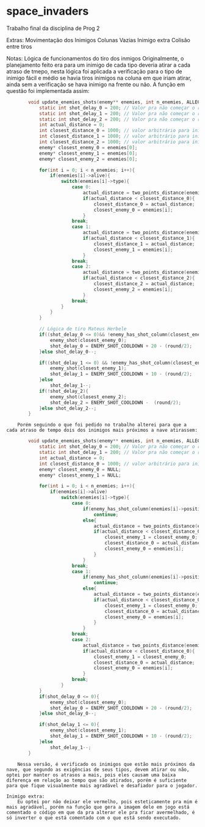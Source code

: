 # space_invaders
Trabalho final da disciplina de Prog 2

Extras:
    Movimentação dos Inimigos
    Colunas Vazias
    Inimigo extra
    Colisão entre tiros

Notas:
    Lógica de funcionamentos do tiro dos inmigos
        Originalmente, o planejamento feito era para um inimigo de cada tipo deveria atirar a cada atraso de tmepo, nesta lógica foi aplicada a verificação para o tipo de inimigo fácil e médio se havia tiros inimigos na coluna em que iriam atirar, ainda sem a verificação se hava inimigo na frente ou não.
        A função em questão foi implementada assim:
```c
        void update_enemies_shots(enemy** enemies, int n_enemies, ALLEGRO_BITMAP* sprite_sheet, int player_x, int player_y, unsigned short round){
            static int shot_delay_0 = 200; // Valor pra não começar o round com tiros
            static int shot_delay_1 = 200; // Valor pra não começar o round com tiros	
            static int shot_delay_2 = 200; // Valor pra não começar o round com tiros
            int actual_distance = 0;
            int closest_distance_0 = 1000; // valor arbitrário para iniciar a comparação
            int closest_distance_1 = 1000; // valor arbitrário para iniciar a comparação
            int closest_distance_2 = 1000; // valor arbitrário para iniciar a comparação
            enemy* closest_enemy_0 = enemies[0];
            enemy* closest_enemy_1 = enemies[0];
            enemy* closest_enemy_2 = enemies[0];

            for(int i = 0; i < n_enemies; i++){
                if(enemies[i]->alive){
                    switch(enemies[i]->type){
                        case 0:
                            actual_distance = two_points_distance(enemies[i]->position_x, player_x, enemies[i]->position_y, player_y);
                            if(actual_distance < closest_distance_0){
                                closest_distance_0 = actual_distance;
                                closest_enemy_0 = enemies[i];
                            }
                        break;
                        case 1:
                            actual_distance = two_points_distance(enemies[i]->position_x, player_x, enemies[i]->position_y, player_y);
                            if(actual_distance < closest_distance_1){
                                closest_distance_1 = actual_distance;
                                closest_enemy_1 = enemies[i];
                            }
                        break;
                        case 2:
                            actual_distance = two_points_distance(enemies[i]->position_x, player_x, enemies[i]->position_y, player_y);
                            if(actual_distance < closest_distance_2){
                                closest_distance_2 = actual_distance;
                                closest_enemy_2 = enemies[i];
                            }
                        break;
                    }
                }
            }

            // Lógica de tiro Mateus Herbele
            if((shot_delay_0 <= 0)&& !enemy_has_shot_column(closest_enemy_0->gun->shots, closest_enemy_0->position_x, enemies, n_enemies)){
                enemy_shot(closest_enemy_0);
                shot_delay_0 = ENEMY_SHOT_COOLDOWN + 20 - (round/2);
            }else shot_delay_0--;

            if((shot_delay_1 <= 0) && !enemy_has_shot_column(closest_enemy_1->gun->shots, closest_enemy_1->position_x, enemies, n_enemies)){
                enemy_shot(closest_enemy_1);
                shot_delay_1 = ENEMY_SHOT_COOLDOWN + 10 - (round/2);
            }else
                shot_delay_1--;
            if(!shot_delay_2){
                enemy_shot(closest_enemy_2);
                shot_delay_2 = ENEMY_SHOT_COOLDOWN -  (round/2);
            }else shot_delay_2--;
        }
```
        Porém seguindo o que foi pedido no trabalho alterei para que a cada atraso de tempo dois dos inimigos mais próximos a nave atirassem:

```c
        void update_enemies_shots(enemy** enemies, int n_enemies, ALLEGRO_BITMAP* sprite_sheet, int player_x, int player_y, unsigned short round){ // game.c
            static int shot_delay_0 = 200; // Valor pra não começar o round com tiros
            static int shot_delay_1 = 200; // Valor pra não começar o round com tiros	
            int actual_distance = 0;
            int closest_distance_0 = 1000; // valor arbitrário para iniciar a comparação
            enemy* closest_enemy_0 = NULL;
            enemy* closest_enemy_1 = NULL;

            for(int i = 0; i < n_enemies; i++){
                if(enemies[i]->alive)
                    switch(enemies[i]->type){
                        case 0:
                            if(enemy_has_shot_column(enemies[i]->position_x, enemies, n_enemies) ||  enemy_in_front_of_enemy(enemies[i], enemies, n_enemies))
                                continue;
                            else{
                                actual_distance = two_points_distance(enemies[i]->position_x, player_x, enemies[i]->position_y, player_y);
                                if(actual_distance < closest_distance_0){
                                    closest_enemy_1 = closest_enemy_0;
                                    closest_distance_0 = actual_distance;
                                    closest_enemy_0 = enemies[i];
                                }
                            }
                        break;
                        case 1:
                            if(enemy_has_shot_column(enemies[i]->position_x, enemies, n_enemies))
                                continue;
                            else{
                                actual_distance = two_points_distance(enemies[i]->position_x, player_x, enemies[i]->position_y, player_y);
                                if(actual_distance < closest_distance_0){
                                    closest_enemy_1 = closest_enemy_0;
                                    closest_distance_0 = actual_distance;
                                    closest_enemy_0 = enemies[i];
                                }
                            }
                        break;
                        case 2:
                            actual_distance = two_points_distance(enemies[i]->position_x, player_x, enemies[i]->position_y, player_y);
                            if(actual_distance < closest_distance_0){
                                closest_enemy_1 = closest_enemy_0;
                                closest_distance_0 = actual_distance;
                                closest_enemy_0 = enemies[i];
                            }
                        break;
                    }
            }
            if(shot_delay_0 <= 0){
                enemy_shot(closest_enemy_0);
                shot_delay_0 = ENEMY_SHOT_COOLDOWN + 20 - (round/2);
            }else shot_delay_0--;

            if(shot_delay_1 <= 0){
                enemy_shot(closest_enemy_1);
                shot_delay_1 = ENEMY_SHOT_COOLDOWN + 10 - (round/2);
            }else
                shot_delay_1--;
        }
```
        Nessa versão, é verificado os inimigos que estão mais próximos da nave, que segundo as exigências de seus tipos, devem atirar ou não, optei por manter os atrasos a mais, pois eles causam uma baixa diferença em relação ao tempo que são atirados, porém é suficiente para que fique visualmente mais agradável e desafiador para o jogador.

    Inimigo extra:
        Eu optei por não deixar ele vermelho, pois esteticamente pra mim é mais agradável, porém na função que gera a imagem dele em jogo está comentado o código em que da pra alterar ele pra ficar avermelhado, é só inverter o que está comentado com o que está sendo executado.
    